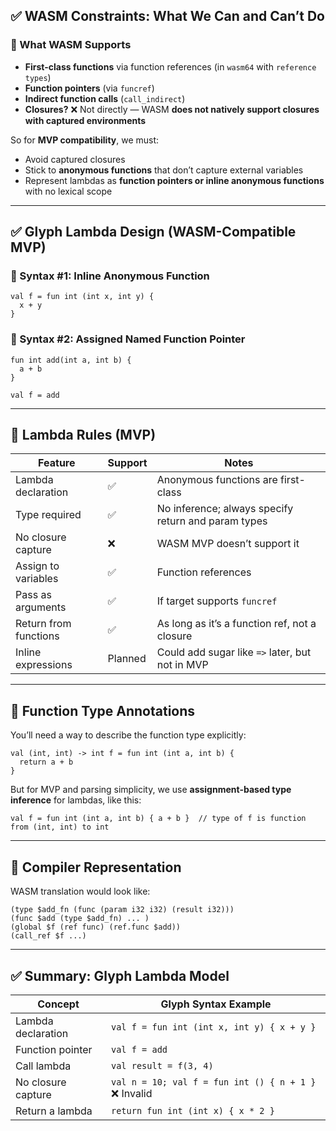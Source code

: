 
## ✅ WASM Constraints: What We Can and Can’t Do

### 🔹 What WASM Supports

* **First-class functions** via function references (in `wasm64` with `reference types`)
* **Function pointers** (via `funcref`)
* **Indirect function calls** (`call_indirect`)
* **Closures?** ❌ Not directly — WASM **does not natively support closures with captured environments**

So for **MVP compatibility**, we must:

* Avoid captured closures
* Stick to **anonymous functions** that don’t capture external variables
* Represent lambdas as **function pointers or inline anonymous functions** with no lexical scope

---

## ✅ Glyph Lambda Design (WASM-Compatible MVP)

### 🔸 Syntax #1: Inline Anonymous Function

```glyph
val f = fun int (int x, int y) {
  x + y
}
```

### 🔸 Syntax #2: Assigned Named Function Pointer

```glyph
fun int add(int a, int b) {
  a + b
}

val f = add
```

---

## 🔧 Lambda Rules (MVP)

| Feature               | Support | Notes                                               |
| --------------------- | ------- | --------------------------------------------------- |
| Lambda declaration    | ✅       | Anonymous functions are first-class                 |
| Type required         | ✅       | No inference; always specify return and param types |
| No closure capture    | ❌       | WASM MVP doesn’t support it                         |
| Assign to variables   | ✅       | Function references                                 |
| Pass as arguments     | ✅       | If target supports `funcref`                        |
| Return from functions | ✅       | As long as it’s a function ref, not a closure       |
| Inline expressions    | Planned | Could add sugar like `=>` later, but not in MVP     |

---

## 🔸 Function Type Annotations

You’ll need a way to describe the function type explicitly:

```glyph
val (int, int) -> int f = fun int (int a, int b) {
  return a + b
}
```

But for MVP and parsing simplicity, we use **assignment-based type inference** for lambdas, like this:

```glyph
val f = fun int (int a, int b) { a + b }  // type of f is function from (int, int) to int
```

---

## 🧠 Compiler Representation

WASM translation would look like:

```wasm
(type $add_fn (func (param i32 i32) (result i32)))
(func $add (type $add_fn) ... )
(global $f (ref func) (ref.func $add))
(call_ref $f ...)
```

---

## ✅ Summary: Glyph Lambda Model

| Concept            | Glyph Syntax Example                                 |
| ------------------ | ---------------------------------------------------- |
| Lambda declaration | `val f = fun int (int x, int y) { x + y }`           |
| Function pointer   | `val f = add`                                        |
| Call lambda        | `val result = f(3, 4)`                               |
| No closure capture | `val n = 10; val f = fun int () { n + 1 }` ❌ Invalid |
| Return a lambda    | `return fun int (int x) { x * 2 }`                   |

